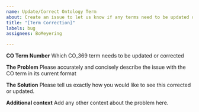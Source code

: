 ```yaml
---
name: Update/Correct Ontology Term
about: Create an issue to let us know if any terms need to be updated or corrected.
title: "[Term Correction]"
labels: bug
assignees: BoMeyering

---
```


**CO Term Number**
Which CO_369 term needs to be updated or corrected

**The Problem**
Please accurately and concisely describe the issue with the CO term in its current format

**The Solution**
Please tell us exactly how you would like to see this corrected or updated.

**Additional context**
Add any other context about the problem here.
